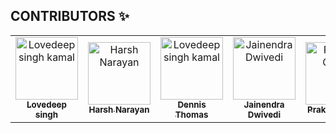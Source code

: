 ## CONTRIBUTORS ✨

<table>
  <!-- Use not more than 7 entries in a single Row -->
  <tr>
    <td align="center">
        <a href="https://github.com/dev-lovedeep">
            <img src="https://avatars.githubusercontent.com/u/34393512?v=4" width="100px;" alt="Lovedeep singh kamal"/>
            <br />
            <sub>
                <b>Lovedeep singh </b>
            </sub>
        </a>
        <br />
    </td>
    <td align="center">
        <a href="https://github.com/harshN-17">
            <img src="https://avatars.githubusercontent.com/u/96466588?v=4" width="100px;" alt="Harsh Narayan"/>
            <br />
            <sub>
                <b>Harsh Narayan</b>
            </sub>
        </a>
        <br />
    </td>
    <td align="center">
        <a href="https://github.com/DNA5769">
            <img src="https://avatars.githubusercontent.com/u/40732639?v=4" width="100px;" alt="Lovedeep singh kamal"/>
            <br />
            <sub>
                <b>Dennis Thomas </b>
            </sub>
        </a>
    </td>
    <td align="center">
        <a href="https://github.com/JainendraDwivedi">
            <img src="https://avatars.githubusercontent.com/u/75388379?v=4" width="100px;" alt="Jainendra Dwivedi"/>
            <br />
            <sub>
                <b>Jainendra Dwivedi</b>
            </sub>
        </a>
    </td>
    <td align="center">
        <a href="https://github.com/Prakhar1106">
            <img src="https://avatars.githubusercontent.com/u/52492574?s=96&v=4" width="100px;" alt="Prakhar Gupta"/>
            <br />
            <sub>
                <b>Prakhar Gupta</b>
            </sub>
        </a>
    </td>
    <td align="center">
        <a href="https://github.com/utkarsh1236">
            <img src="https://avatars.githubusercontent.com/u/110242820?v=4" width="100px;" alt="Utkarsh Jha"/>
            <br />
            <sub>
                <b>Utkarsh Jha</b>
            </sub>
        </a>
    </td>
  </tr>
</table>

